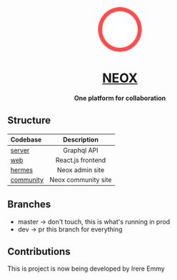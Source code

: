 <a href="https://dogehouse.tv"><p align="center">
<img height=100 src="https://raw.githubusercontent.com/Irere123/NEOX/master/web/public/neox.svg?token=AQU4UXMFLBINRVB36DSYXEDBZ5IY2"/>

</p>
<h1 align="center">NEOX</h1></a>
<p align="center">
  <strong>One platform for collaboration</strong>
</p>

## Structure

| Codebase               |     Description     |
| :--------------------- | :-----------------: |
| [server](server)       |     Graphql API     |
| [web](web)             |  React.js frontend  |
| [hermes](hermes)       |   Neox admin site   |
| [community](community) | Neox community site |

## Branches

- master -> don't touch, this is what's running in prod
- dev -> pr this branch for everything

## Contributions

This is project is now being developed by Irere Emmy
